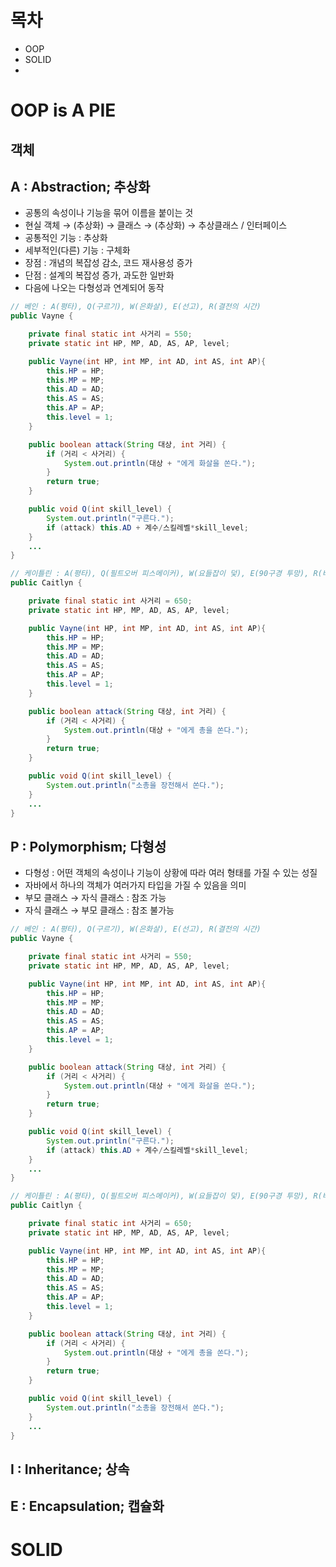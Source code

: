 # 목차
- OOP
- SOLID
- 
# OOP is A PIE
## 객체
## A : Abstraction; 추상화
- 공통의 속성이나 기능을 묶어 이름을 붙이는 것
- 현실 객체 → (추상화) → 클래스 → (추상화) → 추상클래스 / 인터페이스
- 공통적인 기능 : 추상화
- 세부적인(다른) 기능 : 구체화
- 장점 : 개념의 복잡성 감소, 코드 재사용성 증가
- 단점 : 설계의 복잡성 증가, 과도한 일반화
- 다음에 나오는 다형성과 연계되어 동작

```JAVA
// 베인 : A(평타), Q(구르기), W(은화살), E(선고), R(결전의 시간)
public Vayne {

    private final static int 사거리 = 550;
    private static int HP, MP, AD, AS, AP, level;

    public Vayne(int HP, int MP, int AD, int AS, int AP){
        this.HP = HP;
        this.MP = MP;
        this.AD = AD;
        this.AS = AS;
        this.AP = AP;
        this.level = 1;
    }

    public boolean attack(String 대상, int 거리) {
        if (거리 < 사거리) {
            System.out.println(대상 + "에게 화살을 쏜다.");
        }
        return true;
    }

    public void Q(int skill_level) {
        System.out.println("구른다.");
        if (attack) this.AD + 계수/스킬레벨*skill_level;
    }
    ...
}

// 케이틀린 : A(평타), Q(필트오버 피스메이커), W(요들잡이 덫), E(90구경 투망), R(비장의 한발)
public Caitlyn {

    private final static int 사거리 = 650;
    private static int HP, MP, AD, AS, AP, level;

    public Vayne(int HP, int MP, int AD, int AS, int AP){
        this.HP = HP;
        this.MP = MP;
        this.AD = AD;
        this.AS = AS;
        this.AP = AP;
        this.level = 1;
    }

    public boolean attack(String 대상, int 거리) {
        if (거리 < 사거리) {
            System.out.println(대상 + "에게 총을 쏜다.");
        }
        return true;
    }

    public void Q(int skill_level) {
        System.out.println("소총을 장전해서 쏜다.");
    }
    ...
}
```
## P : Polymorphism; 다형성
- 다형성 : 어떤 객체의 속성이나 기능이 상황에 따라 여러 형태를 가질 수 있는 성질
- 자바에서 하나의 객체가 여러가지 타입을 가질 수 있음을 의미
- 부모 클래스 → 자식 클래스 : 참조 가능
- 자식 클래스 → 부모 클래스 : 참조 불가능
```JAVA
// 베인 : A(평타), Q(구르기), W(은화살), E(선고), R(결전의 시간)
public Vayne {

    private final static int 사거리 = 550;
    private static int HP, MP, AD, AS, AP, level;

    public Vayne(int HP, int MP, int AD, int AS, int AP){
        this.HP = HP;
        this.MP = MP;
        this.AD = AD;
        this.AS = AS;
        this.AP = AP;
        this.level = 1;
    }

    public boolean attack(String 대상, int 거리) {
        if (거리 < 사거리) {
            System.out.println(대상 + "에게 화살을 쏜다.");
        }
        return true;
    }

    public void Q(int skill_level) {
        System.out.println("구른다.");
        if (attack) this.AD + 계수/스킬레벨*skill_level;
    }
    ...
}

// 케이틀린 : A(평타), Q(필트오버 피스메이커), W(요들잡이 덫), E(90구경 투망), R(비장의 한발)
public Caitlyn {

    private final static int 사거리 = 650;
    private static int HP, MP, AD, AS, AP, level;

    public Vayne(int HP, int MP, int AD, int AS, int AP){
        this.HP = HP;
        this.MP = MP;
        this.AD = AD;
        this.AS = AS;
        this.AP = AP;
        this.level = 1;
    }

    public boolean attack(String 대상, int 거리) {
        if (거리 < 사거리) {
            System.out.println(대상 + "에게 총을 쏜다.");
        }
        return true;
    }

    public void Q(int skill_level) {
        System.out.println("소총을 장전해서 쏜다.");
    }
    ...
}
```
## I : Inheritance; 상속
## E : Encapsulation; 캡슐화

# SOLID
